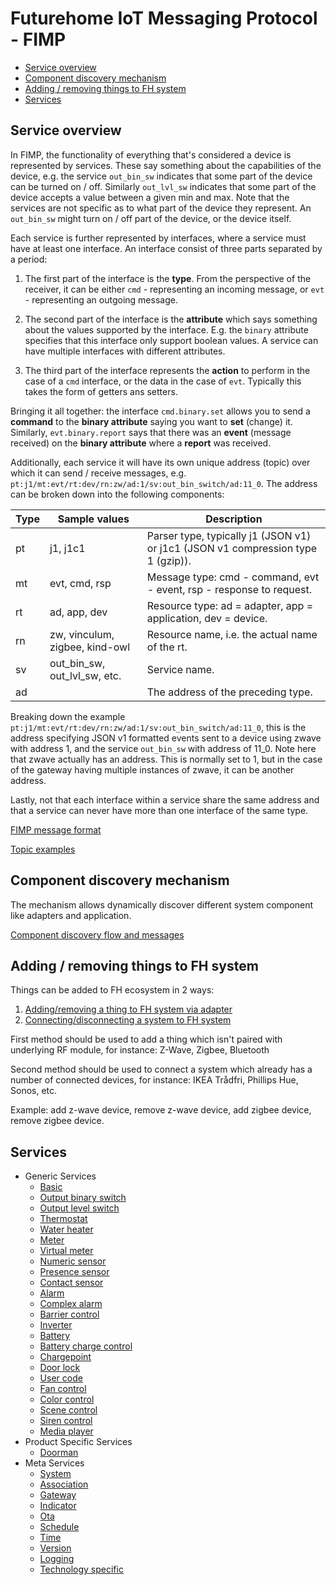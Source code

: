 # Futurehome IoT Messaging Protocol - FIMP

* [Service overview](#service-overview)
* [Component discovery mechanism](#component-discovery-mechanism)
* [Adding / removing things to FH system](#adding--removing-things-to-fh-system)
* [Services](#services)

## Service overview

In FIMP, the functionality of everything that's considered a device is represented by services. These say something about the capabilities of the device, e.g. the service `out_bin_sw` indicates that some part of the device can be turned on / off. Similarly `out_lvl_sw` indicates that some part of the device accepts a value between a given min and max. Note that the services are not specific as to what part of the device they represent. An `out_bin_sw` might turn on / off part of the device, or the device itself.

Each service is further represented by interfaces, where a service must have at least one interface. An interface consist of three parts separated by a period:

 1. The first part of the interface is the **type**. From the perspective of the receiver, it can be either `cmd` - representing an incoming message, or `evt` - representing an outgoing message.

 2. The second part of the interface is the **attribute** which says something about the values supported by the interface. E.g. the `binary` attribute specifies that this interface only support boolean values. A service can have multiple interfaces with different attributes.

 3. The third part of the interface represents the **action** to perform in the case of a `cmd` interface, or the data in the case of `evt`. Typically this takes the form of getters ans setters.

Bringing it all together: the interface `cmd.binary.set` allows you to send a **command** to the **binary attribute** saying you want to **set** (change) it. Similarly, `evt.binary.report` says that there was an **event** (message received) on the **binary attribute** where a **report** was received.

Additionally, each service it will have its own unique address (topic) over which it can send / receive messages, e.g. `pt:j1/mt:evt/rt:dev/rn:zw/ad:1/sv:out_bin_switch/ad:11_0`. The address can be broken down into the following components:

Type | Sample values                  | Description
-----|--------------------------------|------------
pt   | j1, j1c1                       | Parser type, typically j1 (JSON v1) or j1c1 (JSON v1 compression type 1 (gzip)).
mt   | evt, cmd, rsp                  | Message type: cmd - command, evt - event, rsp - response to request.
rt   | ad, app, dev                   | Resource type: ad = adapter, app = application, dev = device.
rn   | zw, vinculum, zigbee, kind-owl | Resource name, i.e. the actual name of the rt.
sv   | out_bin_sw, out_lvl_sw, etc.   | Service name.
ad   |                                | The address of the preceding type.

Breaking down the example `pt:j1/mt:evt/rt:dev/rn:zw/ad:1/sv:out_bin_switch/ad:11_0`, this is the address specifying JSON v1 formatted events sent to a device using zwave with address 1, and the service `out_bin_sw` with address of 11_0. Note here that zwave actually has an address. This is normally set to 1, but in the case of the gateway having multiple instances of zwave, it can be another address.

Lastly, not that each interface within a service share the same address and that a service can never have more than one interface of the same type.

[FIMP message format](message-format.md)

[Topic examples](topics.md)

## Component discovery mechanism

The mechanism allows dynamically discover different system component like adapters and application.

[Component discovery flow and messages](component-discovery.md)

## Adding / removing things to FH system

Things can be added to FH ecosystem in 2 ways:

1. [Adding/removing a thing to FH system via adapter](thing-management.md)
2. [Connecting/disconnecting a system to FH system](system-management.md)

First method should be used to add a thing which isn't paired with underlying RF module, for instance: Z-Wave, Zigbee, Bluetooth

Second method should be used to connect a system which already has a number of connected devices, for instance: IKEA Trådfri, Phillips Hue, Sonos, etc.

Example: add z-wave device, remove z-wave device, add zigbee device, remove zigbee device.

## Services

- Generic Services
  - [Basic](services/generic/basic.md)
  - [Output binary switch](services/generic/output_binary_switch.md)
  - [Output level switch](services/generic/output_level_switch.md)
  - [Thermostat](services/generic/thermostat.md)
  - [Water heater](services/generic/water_heater.md)
  - [Meter](services/generic/meter.md)
  - [Virtual meter](services/generic/virtual_meter.md)
  - [Numeric sensor](services/generic/numeric_sensor.md)
  - [Presence sensor](services/generic/presence_sensor.md)
  - [Contact sensor](services/generic/contact_sensor.md)
  - [Alarm](services/generic/alarm.md)
  - [Complex alarm](services/generic/complex_alarm.md)
  - [Barrier control](services/generic/barrier_control.md)
  - [Inverter](services/generic/inverter.md)
  - [Battery](services/generic/battery.md)
  - [Battery charge control](services/generic/battery_charge_control.md)
  - [Chargepoint](services/generic/chargepoint.md)
  - [Door lock](services/generic/door_lock.md)
  - [User code](services/generic/user_code.md)
  - [Fan control](services/generic/fan_control.md)
  - [Color control](services/generic/color_control.md)
  - [Scene control](services/generic/scene_control.md)
  - [Siren control](services/generic/siren_control.md)
  - [Media player](services/generic/media_player.md)
- Product Specific Services
  - [Doorman](services/specific/doorman.md)
- Meta Services
  - [System](services/meta/system.md)
  - [Association](services/meta/association.md)
  - [Gateway](services/meta/gateway.md)
  - [Indicator](services/meta/indicator.md)
  - [Ota](services/meta/ota.md)
  - [Schedule](services/meta/schedule.md)
  - [Time](services/meta/time.md)
  - [Version](services/meta/version.md)
  - [Logging](services/meta/logging.md)
  - [Technology specific](services/meta/technology_specific.md)
